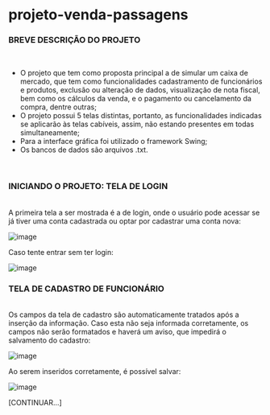 # projeto-venda-passagens

<h3><b>BREVE DESCRIÇÃO DO PROJETO</b></h3>
<br>

- O projeto que tem como proposta principal a de simular um caixa de mercado, que tem como funcionalidades cadastramento de funcionários e produtos, 
exclusão ou alteração de dados, visualização de nota fiscal, bem como os cálculos da venda, e o pagamento ou cancelamento da compra, dentre outras;
- O projeto possui 5 telas distintas, portanto, as funcionalidades indicadas se aplicarão às telas cabíveis, assim, não estando presentes em todas simultaneamente;
- Para a interface gráfica foi utilizado o framework Swing;
- Os bancos de dados são arquivos .txt.

<br>
<h3><b>INICIANDO O PROJETO: TELA DE LOGIN</b></h3>
<br>
A primeira tela a ser mostrada é a de login, onde o usuário pode acessar se já tiver uma conta cadastrada ou optar por cadastrar uma conta nova:

![image](https://user-images.githubusercontent.com/69092295/135921083-51302725-788d-4b8b-81a2-c47dc449d81e.png)

Caso tente entrar sem ter login:

![image](https://user-images.githubusercontent.com/69092295/135921139-fd1fccb5-e01a-4300-bf39-0a3cc6ddaaa6.png)

<h3><b>TELA DE CADASTRO DE FUNCIONÁRIO</b></h3>
<br>
Os campos da tela de cadastro são automaticamente tratados após a inserção da informação. Caso esta não seja informada corretamente, os campos não serão formatados e
haverá um aviso, que impedirá o salvamento do cadastro:

![image](https://user-images.githubusercontent.com/69092295/135921693-ff2da9c7-b246-4c9a-aea2-416c73389d0b.png)

Ao serem inseridos corretamente, é possível salvar: 

![image](https://user-images.githubusercontent.com/69092295/135921926-0f256e3e-3f65-44a7-9ce3-0a2ad55f7b68.png)

[CONTINUAR...]
